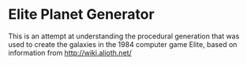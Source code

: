 Elite Planet Generator
======================

This is an attempt at understanding the procedural generation that was used to create the galaxies in the 1984 computer game Elite, based on information from http://wiki.alioth.net/
